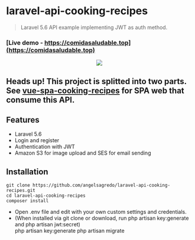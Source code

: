# laravel-api-cooking-recipes
> Laravel 5.6 API example implementing JWT as auth method.

### [Live demo - https://comidasaludable.top](https://comidasaludable.top)

<p align="center">
<img src="https://i.imgur.com/QegONcG.jpg">
</p>

## **Heads up!** This project is splitted into two parts. See **[vue-spa-cooking-recipes](https://github.com/angelsagredo/vue-spa-cooking-recipes)** for SPA web that consume this API.

## Features

- Laravel 5.6
- Login and register
- Authentication with JWT
- Amazon S3 for image upload and SES for email sending

## Installation

    git clone https://github.com/angelsagredo/laravel-api-cooking-recipes.git 
    cd laravel-api-cooking-recipes  
    composer install
- Open .env file and edit with your own custom settings and credentials.      
- (When installed via git clone or download, run php artisan key:generate and php artisan jwt:secret)  
    php artisan key:generate
    php artisan migrate

